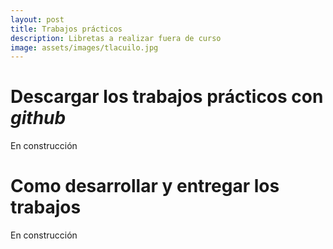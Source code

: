 ```yaml
---
layout: post
title: Trabajos prácticos
description: Libretas a realizar fuera de curso
image: assets/images/tlacuilo.jpg
---
```


# Descargar los trabajos prácticos con *github*

En construcción

# Como desarrollar y entregar los trabajos

En construcción
